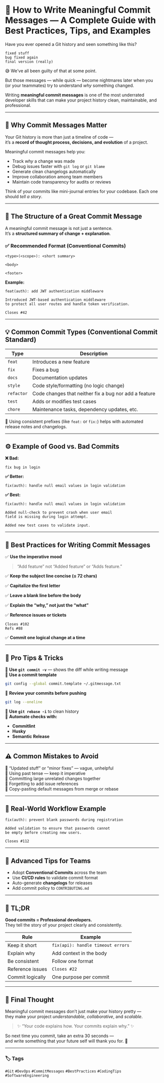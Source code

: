 # 💬 How to Write Meaningful Commit Messages — A Complete Guide with Best Practices, Tips, and Examples

Have you ever opened a Git history and seen something like this?

```
fixed stuff
bug fixed again
final version (really)
```

😅 We’ve all been guilty of that at some point.

But those messages — while quick — become nightmares later when you (or your teammates) try to understand *why* something changed.

Writing **meaningful commit messages** is one of the most underrated developer skills that can make your project history clean, maintainable, and professional.

---

## 🧠 Why Commit Messages Matter

Your Git history is more than just a timeline of code —  
it’s a **record of thought process, decisions, and evolution** of a project.

Meaningful commit messages help you:

- Track *why* a change was made  
- Debug issues faster with `git log` or `git blame`  
- Generate clean changelogs automatically  
- Improve collaboration among team members  
- Maintain code transparency for audits or reviews  

Think of your commits like mini-journal entries for your codebase. Each one should *tell a story*.

---

## 🧩 The Structure of a Great Commit Message

A meaningful commit message is not just a sentence.  
It’s a **structured summary of change + explanation**.

### ✅ Recommended Format (Conventional Commits)
```
<type>(<scope>): <short summary>

<body>

<footer>
```

**Example:**
```
feat(auth): add JWT authentication middleware

Introduced JWT-based authentication middleware 
to protect all user routes and handle token verification.

Closes #42
```

---

## 💡 Common Commit Types (Conventional Commit Standard)

| Type | Description |
|------|--------------|
| `feat` | Introduces a new feature |
| `fix` | Fixes a bug |
| `docs` | Documentation updates |
| `style` | Code style/formatting (no logic change) |
| `refactor` | Code changes that neither fix a bug nor add a feature |
| `test` | Adds or modifies test cases |
| `chore` | Maintenance tasks, dependency updates, etc. |

💬 Using consistent prefixes (like `feat:` or `fix:`) helps with automated release notes and changelogs.

---

## ⚙️ Example of Good vs. Bad Commits

**❌ Bad:**
```
fix bug in login
```

**✅ Better:**
```
fix(auth): handle null email values in login validation
```

**✅ Best:**
```
fix(auth): handle null email values in login validation

Added null-check to prevent crash when user email 
field is missing during login attempt.

Added new test cases to validate input.
```

---

## 🧭 Best Practices for Writing Commit Messages

✅ **Use the imperative mood**  
> “Add feature” not “Added feature” or “Adds feature.”  

✅ **Keep the subject line concise (≤ 72 chars)**  

✅ **Capitalize the first letter**  

✅ **Leave a blank line before the body**  

✅ **Explain the “why,” not just the “what”**  

✅ **Reference issues or tickets**  
```
Closes #102
Refs #88
```

✅ **Commit one logical change at a time**  

---

## 🧠 Pro Tips & Tricks

💬 **Use `git commit -v`** — shows the diff while writing message  
💬 **Use a commit template**
```bash
git config --global commit.template ~/.gitmessage.txt
```

💬 **Review your commits before pushing**
```bash
git log --oneline
```

💬 **Use `git rebase -i`** to clean history  
💬 **Automate checks with:**
- **Commitlint**
- **Husky**
- **Semantic Release**

---

## ⚠️ Common Mistakes to Avoid

🚫 “Updated stuff” or “minor fixes” — vague, unhelpful  
🚫 Using past tense — keep it imperative  
🚫 Committing large unrelated changes together  
🚫 Forgetting to add issue references  
🚫 Copy-pasting default messages from merge or rebase

---

## 🧩 Real-World Workflow Example

```
fix(auth): prevent blank passwords during registration

Added validation to ensure that passwords cannot 
be empty before creating new users.

Closes #112
```

---

## 🧩 Advanced Tips for Teams

- Adopt **Conventional Commits** across the team  
- Use **CI/CD rules** to validate commit format  
- Auto-generate **changelogs** for releases  
- Add commit policy to `CONTRIBUTING.md`  

---

## 🧠 TL;DR

**Good commits = Professional developers.**  
They tell the story of your project clearly and consistently.

| Rule | Example |
|------|----------|
| Keep it short | `fix(api): handle timeout errors` |
| Explain why | Add context in the body |
| Be consistent | Follow one format |
| Reference issues | `Closes #22` |
| Commit logically | One purpose per commit |

---

## 💬 Final Thought

Meaningful commit messages don’t just make your history pretty —  
they make your project *understandable*, *collaborative*, and *scalable*.

> ✨ “Your code explains how. Your commits explain why.” ✨

So next time you commit, take an extra 30 seconds —  
and write something that your future self will thank you for. 🙌

---

### 🏷️ Tags
`#Git` `#DevOps` `#CommitMessages` `#BestPractices` `#CodingTips` `#SoftwareEngineering`

